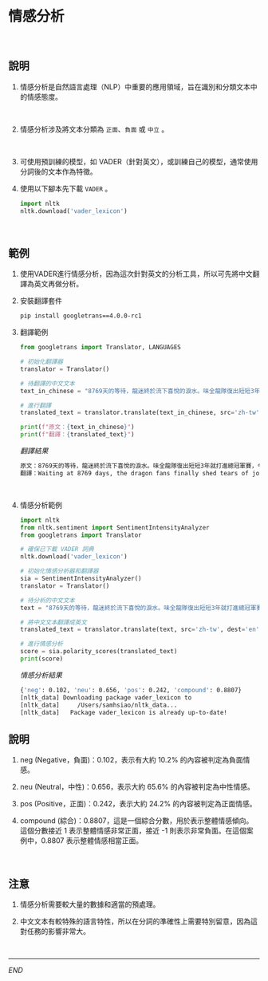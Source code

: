 # 情感分析

<br>

## 說明

1. 情感分析是自然語言處理（NLP）中重要的應用領域，旨在識別和分類文本中的情感態度。

<br>

2. 情感分析涉及將文本分類為 `正面`、`負面` 或 `中立` 。

<br>

3. 可使用預訓練的模型，如 VADER（針對英文），或訓練自己的模型，通常使用分詞後的文本作為特徵。

4. 使用以下腳本先下載 `VADER` 。

    ```python
    import nltk
    nltk.download('vader_lexicon')
    ```


<br>

## 範例

1. 使用VADER進行情感分析，因為這次針對英文的分析工具，所以可先將中文翻譯為英文再做分析。

2. 安裝翻譯套件

    ```bash
    pip install googletrans==4.0.0-rc1
    ```

3. 翻譯範例

    ```python
    from googletrans import Translator, LANGUAGES

    # 初始化翻譯器
    translator = Translator()

    # 待翻譯的中文文本
    text_in_chinese = "8769天的等待，龍迷終於流下喜悅的淚水。味全龍隊復出短短3年就打進總冠軍賽，今晚在第7戰以6：3擊敗樂天桃猿隊拿下隊史第5冠，天母棒球場漫天鮮紅色彩帶飛舞，補起了中斷20年的歲月，追平新軍最速奪冠紀錄。"

    # 進行翻譯
    translated_text = translator.translate(text_in_chinese, src='zh-tw', dest='en').text

    print(f"原文：{text_in_chinese}")
    print(f"翻譯：{translated_text}")
    ```
    _翻譯結果_
    ```bash
    原文：8769天的等待，龍迷終於流下喜悅的淚水。味全龍隊復出短短3年就打進總冠軍賽，今晚在第7戰以6：3擊敗樂天桃猿隊拿下隊史第5冠，天母棒球場漫天鮮紅色彩帶飛舞，補起了中斷20年的歲月，追平新軍最速奪冠紀錄。
    翻譯：Waiting at 8769 days, the dragon fans finally shed tears of joy.The Weiquan Dragon team reached the championship in just 3 years. Tonight, in the 7th game, defeated the Lotte Peach Ape team in 6: 3 to win the 5th championship of the team history. After 20 years of interruption, he tied the new army to win the championship.
    ```
<br>

4. 情感分析範例

    ```python
    import nltk
    from nltk.sentiment import SentimentIntensityAnalyzer
    from googletrans import Translator

    # 確保已下載 VADER 詞典
    nltk.download('vader_lexicon')

    # 初始化情感分析器和翻譯器
    sia = SentimentIntensityAnalyzer()
    translator = Translator()

    # 待分析的中文文本
    text = "8769天的等待，龍迷終於流下喜悅的淚水。味全龍隊復出短短3年就打進總冠軍賽，今晚在第7戰以6：3擊敗樂天桃猿隊拿下隊史第5冠，天母棒球場漫天鮮紅色彩帶飛舞，補起了中斷20年的歲月，追平新軍最速奪冠紀錄。"

    # 將中文文本翻譯成英文
    translated_text = translator.translate(text, src='zh-tw', dest='en').text

    # 進行情感分析
    score = sia.polarity_scores(translated_text)
    print(score)
    ```
    _情感分析結果_
    ```bash
    {'neg': 0.102, 'neu': 0.656, 'pos': 0.242, 'compound': 0.8807}
    [nltk_data] Downloading package vader_lexicon to
    [nltk_data]     /Users/samhsiao/nltk_data...
    [nltk_data]   Package vader_lexicon is already up-to-date!
    ```

## 說明

1. neg (Negative，負面)：0.102，表示有大約 10.2% 的內容被判定為負面情感。

2. neu (Neutral，中性)：0.656，表示大約 65.6% 的內容被判定為中性情感。

3. pos (Positive，正面)：0.242，表示大約 24.2% 的內容被判定為正面情感。

4. compound (綜合)：0.8807，這是一個綜合分數，用於表示整體情感傾向。這個分數接近 1 表示整體情感非常正面，接近 -1 則表示非常負面。在這個案例中，0.8807 表示整體情感相當正面。

<br>

## 注意

1. 情感分析需要較大量的數據和適當的預處理。

2. 中文文本有較特殊的語言特性，所以在分詞的準確性上需要特別留意，因為這對任務的影響非常大。

<br>


---

_END_